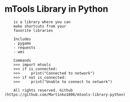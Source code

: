 # mTools Library in Python
        is a library where you can
        make shortcuts from your
        favorite libraries

        Includes
        - pygame
        - requests
        - wmi

        Commands
        >>> import mtools
        >>> if is_connected:
        >>>     print("Connected to network")
        >>> if not is_connected:
        >>>     print("Unable to connect to network")

        All rights reserved. Github (https://github.com/Martinko1006/mtools-library-python)
